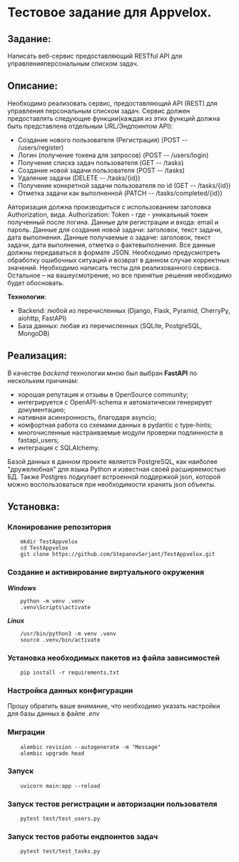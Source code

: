 # Тестовое задание для Appvelox.

## Задание:
Написать веб-сервис предоставляющий RESTful API для управленияперсональным списком задач.

## Описание:
Необходимо реализовать сервис, предоставляющий API (REST) для управления персональным списком задач. Сервис должен предоставлять следующие функции(каждая из этих функций должна быть представлена отдельным URL/Эндпоинтом API):
- Создание нового пользователя (Регистрация) (POST -- <localhost>/users/register)
- Логин (получение токена для запросов) (POST -- <localhost>/users/login)
- Получение списка задач пользователя (GET -- <localhost>/tasks)
- Создание новой задачи пользователя (POST -- <localhost>/tasks)
- Удаление задачи (DELETE -- <localhost>/tasks/{id})
- Получение конкретной задачи пользователя по id (GET -- <localhost>/tasks/{id})
- Отметка задачи как выполненной (PATCH -- <localhost>/tasks/completed/{id})

Авторизация должна производиться с использованием заголовка Authorization, вида. Authorization: Token <token> - где <token> - уникальный токен полученный после логина.
Данные для регистрации и входа: email и пароль. 
Данные для создания новой задачи: заголовок, текст задачи, дата выполнения.
Данные получаемые о задаче: заголовок, текст задачи, дата выполнения, отметка о фактевыполнения.
Все данные должны передаваться в формате JSON. Необходимо предусмотреть обработку ошибочных ситуаций и возврат в данном случае корректных значений.
Необходимо написать тесты для реализованного сервиса. Остальное – на вашеусмотрение, но все принятые решения необходимо будет обосновать.

__Технологии__:
- Backend: любой из перечисленных (Django, Flask, Pyramid, CherryPy, aiohttp, FastAPI)
- База данных: любая из перечисленных (SQLite, PostgreSQL, MongoDB)

## Реализация:

В качестве _backend_ технологии мною был выбран __FastAPI__ по нескольким причинам:
- хорошая репутация и отзывы в OpenSource community;
- интегрируется с OpenAPI-schema и автоматически генерирует документацию;
- нативная асинхронность, благодаря asyncio;
- комфортная работа со схемами данных в pydantic c type-hints;
- многочисленные настраиваемые модули проверки подлинности в fastapi_users;
- интеграция с SQLAlchemy.

Базой данных в данном проекте является PostgreSQL, как наиболее "дружелюбная" для языка Python и известная своей расширяемостью БД. Также Postgres подкупает встроенной поддержкой json, которой можно воспользоваться при необходимости хранить json объекты.


## Установка:

### Клонирование репозитория
```
    mkdir TestAppvelox
    cd TestAppvelox
    git clone https://github.com/StepanovSerjant/TestAppvelox.git
```

### Создание и активирование виртуального окружения
___Windows___
```
    python -m venv .venv
    .venv\Scripts\activate
```
___Linux___
```
    /usr/bin/python3 -m venv .venv
    source .venv/bin/activate
```

### Установка необходимых пакетов из файла зависимостей
```
    pip install -r requirements.txt
```

### Настройка данных конфигурации

Прошу обратить ваше внимание, что необходимо указать настройки для базы данных в файле _.env_

### Миграции

```
    alembic revision --autogenerate -m "Message"
    alembic upgrade head
```

### Запуск
```
    uvicorn main:app --reload
```

### Запуск тестов регистрации и авторизации пользователя
```
    pytest test/test_users.py
```

### Запуск тестов работы ендпоинтов задач
```
    pytest test/test_tasks.py
```
